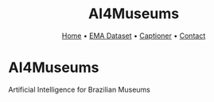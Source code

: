
<h1 align="center">AI4Museums</h1>

<div align="center">
	  <a href="https://github.com/AI-Unicamp/AI4Museums">Home</a>
      <span> • </span>
    <a href="https://github.com/AI-Unicamp/AI4Museums/ema">EMA Dataset</a>
      <span> • </span>
    <a href="https://github.com/AI-Unicamp/AI4Museums/Captioner">Captioner</a>
      <span> • </span>
	  <a href="https://github.com/AI-Unicamp/AI4Museums/Contact">Contact</a>
<p></p>
</div>

# AI4Museums
Artificial Intelligence for Brazilian Museums

